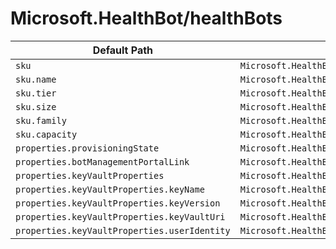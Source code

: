 # Microsoft.HealthBot/healthBots

| Default Path | Alias |
|---|---|
| `sku` | `Microsoft.HealthBot/healthBots/sku` |
| `sku.name` | `Microsoft.HealthBot/healthBots/sku.name` |
| `sku.tier` | `Microsoft.HealthBot/healthBots/sku.tier` |
| `sku.size` | `Microsoft.HealthBot/healthBots/sku.size` |
| `sku.family` | `Microsoft.HealthBot/healthBots/sku.family` |
| `sku.capacity` | `Microsoft.HealthBot/healthBots/sku.capacity` |
| `properties.provisioningState` | `Microsoft.HealthBot/healthBots/provisioningState` |
| `properties.botManagementPortalLink` | `Microsoft.HealthBot/healthBots/botManagementPortalLink` |
| `properties.keyVaultProperties` | `Microsoft.HealthBot/healthBots/keyVaultProperties` |
| `properties.keyVaultProperties.keyName` | `Microsoft.HealthBot/healthBots/keyVaultProperties.keyName` |
| `properties.keyVaultProperties.keyVersion` | `Microsoft.HealthBot/healthBots/keyVaultProperties.keyVersion` |
| `properties.keyVaultProperties.keyVaultUri` | `Microsoft.HealthBot/healthBots/keyVaultProperties.keyVaultUri` |
| `properties.keyVaultProperties.userIdentity` | `Microsoft.HealthBot/healthBots/keyVaultProperties.userIdentity` |

